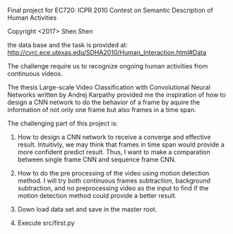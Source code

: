 Final project for EC720: ICPR 2010 Contest on Semantic Description of Human Activities

Copyright <2017> Shen Shen

the data base and the task is provided at:
http://cvrc.ece.utexas.edu/SDHA2010/Human_Interaction.html#Data

The challenge require us to recognize ongoing human activities from continuous videos.

The thesis Large-scale Video Classification with Convolutional Neural Networks written by Andrej Karpathy provided me the inspiration of how to design a CNN network to do the behavior of a frame by aquire the information of not only one frame but also frames in a time span.

The challenging part of this project is:

1. How to design a CNN network to receive a converge and effective result. Intuitivly, we may think that frames in time span would provide a more confident predict result. Thus, I want to make a comparation between single frame CNN and sequence frame CNN.

2. How to do the pre processing of the video using motion detection method. I will try both continuous frames subtraction, background subtraction, and no preprocessing video as the input to find if the motion detection method could provide a better result.


1. Down load data set and save in the master root.
2. Execute src/first.py

